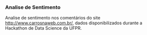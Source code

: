 ### Analise de Sentimento

Analise de sentimento nos comentários do site http://www.carrosnaweb.com.br/, dados disponibilizados durante a Hackathon
de Data Science da UFPR.
